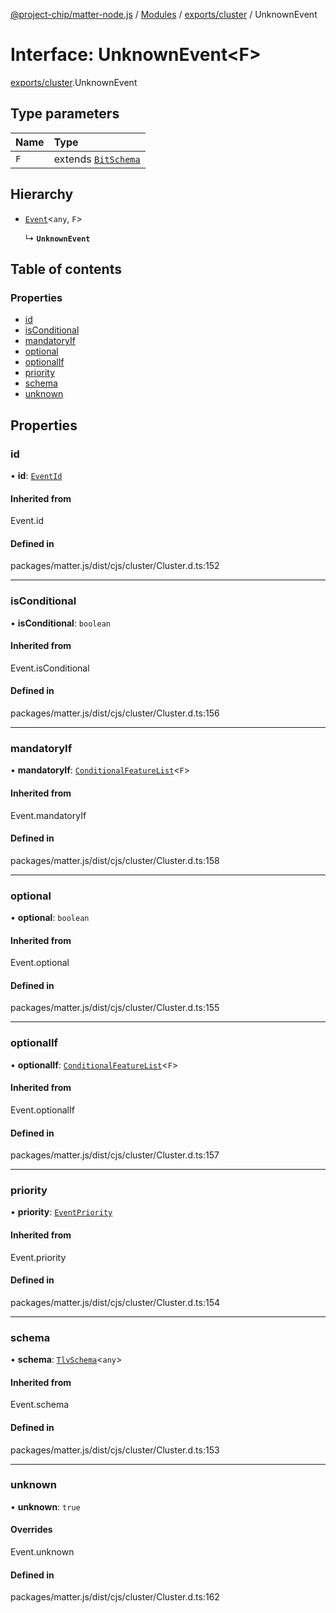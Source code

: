 [@project-chip/matter-node.js](../README.md) / [Modules](../modules.md) / [exports/cluster](../modules/exports_cluster.md) / UnknownEvent

# Interface: UnknownEvent<F\>

[exports/cluster](../modules/exports_cluster.md).UnknownEvent

## Type parameters

| Name | Type |
| :------ | :------ |
| `F` | extends [`BitSchema`](../modules/exports_schema.md#bitschema) |

## Hierarchy

- [`Event`](../modules/exports_cluster.md#event)<`any`, `F`\>

  ↳ **`UnknownEvent`**

## Table of contents

### Properties

- [id](exports_cluster.UnknownEvent.md#id)
- [isConditional](exports_cluster.UnknownEvent.md#isconditional)
- [mandatoryIf](exports_cluster.UnknownEvent.md#mandatoryif)
- [optional](exports_cluster.UnknownEvent.md#optional)
- [optionalIf](exports_cluster.UnknownEvent.md#optionalif)
- [priority](exports_cluster.UnknownEvent.md#priority)
- [schema](exports_cluster.UnknownEvent.md#schema)
- [unknown](exports_cluster.UnknownEvent.md#unknown)

## Properties

### id

• **id**: [`EventId`](../modules/exports_datatype.md#eventid)

#### Inherited from

Event.id

#### Defined in

packages/matter.js/dist/cjs/cluster/Cluster.d.ts:152

___

### isConditional

• **isConditional**: `boolean`

#### Inherited from

Event.isConditional

#### Defined in

packages/matter.js/dist/cjs/cluster/Cluster.d.ts:156

___

### mandatoryIf

• **mandatoryIf**: [`ConditionalFeatureList`](../modules/exports_cluster.md#conditionalfeaturelist)<`F`\>

#### Inherited from

Event.mandatoryIf

#### Defined in

packages/matter.js/dist/cjs/cluster/Cluster.d.ts:158

___

### optional

• **optional**: `boolean`

#### Inherited from

Event.optional

#### Defined in

packages/matter.js/dist/cjs/cluster/Cluster.d.ts:155

___

### optionalIf

• **optionalIf**: [`ConditionalFeatureList`](../modules/exports_cluster.md#conditionalfeaturelist)<`F`\>

#### Inherited from

Event.optionalIf

#### Defined in

packages/matter.js/dist/cjs/cluster/Cluster.d.ts:157

___

### priority

• **priority**: [`EventPriority`](../enums/exports_cluster.EventPriority.md)

#### Inherited from

Event.priority

#### Defined in

packages/matter.js/dist/cjs/cluster/Cluster.d.ts:154

___

### schema

• **schema**: [`TlvSchema`](../classes/exports_tlv.TlvSchema.md)<`any`\>

#### Inherited from

Event.schema

#### Defined in

packages/matter.js/dist/cjs/cluster/Cluster.d.ts:153

___

### unknown

• **unknown**: ``true``

#### Overrides

Event.unknown

#### Defined in

packages/matter.js/dist/cjs/cluster/Cluster.d.ts:162
